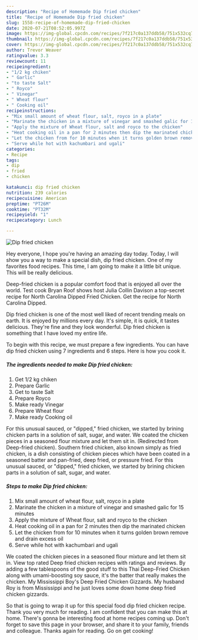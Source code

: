 ```yaml
---
description: "Recipe of Homemade Dip fried chicken"
title: "Recipe of Homemade Dip fried chicken"
slug: 1558-recipe-of-homemade-dip-fried-chicken
date: 2020-07-21T08:52:05.997Z
image: https://img-global.cpcdn.com/recipes/7f217c0a137ddb58/751x532cq70/dip-fried-chicken-recipe-main-photo.jpg
thumbnail: https://img-global.cpcdn.com/recipes/7f217c0a137ddb58/751x532cq70/dip-fried-chicken-recipe-main-photo.jpg
cover: https://img-global.cpcdn.com/recipes/7f217c0a137ddb58/751x532cq70/dip-fried-chicken-recipe-main-photo.jpg
author: Trevor Weaver
ratingvalue: 3.3
reviewcount: 11
recipeingredient:
- "1/2 kg chiken"
- " Garlic"
- "to taste Salt"
- " Royco"
- " Vinegar"
- " Wheat flour"
- " Cooking oil"
recipeinstructions:
- "Mix small amount of wheat flour, salt, royco in a plate"
- "Marinate the chicken in a mixture of vinegar and smashed galic for 15 minutes"
- "Apply the mixture of Wheat flour, salt and royco to the chicken"
- "Heat cooking oil in a pan for 2 minutes then dip the marinated chicken"
- "Let the chicken from for 10 minutes when it turns golden brown remove and drain excess oil"
- "Serve while hot with kachumbari and ugali"
categories:
- Recipe
tags:
- dip
- fried
- chicken

katakunci: dip fried chicken 
nutrition: 239 calories
recipecuisine: American
preptime: "PT26M"
cooktime: "PT32M"
recipeyield: "1"
recipecategory: Lunch

---
```



![Dip fried chicken](https://img-global.cpcdn.com/recipes/7f217c0a137ddb58/751x532cq70/dip-fried-chicken-recipe-main-photo.jpg)

Hey everyone, I hope you're having an amazing day today. Today, I will show you a way to make a special dish, dip fried chicken. One of my favorites food recipes. This time, I am going to make it a little bit unique. This will be really delicious.

Deep-fried chicken is a popular comfort food that is enjoyed all over the world. Test cook Bryan Roof shows host Julia Collin Davison a top-secret recipe for North Carolina Dipped Fried Chicken. Get the recipe for North Carolina Dipped.

Dip fried chicken is one of the most well liked of recent trending meals on earth. It is enjoyed by millions every day. It's simple, it is quick, it tastes delicious. They're fine and they look wonderful. Dip fried chicken is something that I have loved my entire life.


To begin with this recipe, we must prepare a few ingredients. You can have dip fried chicken using 7 ingredients and 6 steps. Here is how you cook it.

<!--inarticleads1-->

##### The ingredients needed to make Dip fried chicken:

1. Get 1/2 kg chiken
1. Prepare  Garlic
1. Get to taste Salt
1. Prepare  Royco
1. Make ready  Vinegar
1. Prepare  Wheat flour
1. Make ready  Cooking oil


For this unusual sauced, or &#34;dipped,&#34; fried chicken, we started by brining chicken parts in a solution of salt, sugar, and water. We coated the chicken pieces in a seasoned flour mixture and let them sit in. (Redirected from Deep-fried chicken). Southern fried chicken, also known simply as fried chicken, is a dish consisting of chicken pieces which have been coated in a seasoned batter and pan-fried, deep fried, or pressure fried. For this unusual sauced, or &#34;dipped,&#34; fried chicken, we started by brining chicken parts in a solution of salt, sugar, and water. 

<!--inarticleads2-->

##### Steps to make Dip fried chicken:

1. Mix small amount of wheat flour, salt, royco in a plate
1. Marinate the chicken in a mixture of vinegar and smashed galic for 15 minutes
1. Apply the mixture of Wheat flour, salt and royco to the chicken
1. Heat cooking oil in a pan for 2 minutes then dip the marinated chicken
1. Let the chicken from for 10 minutes when it turns golden brown remove and drain excess oil
1. Serve while hot with kachumbari and ugali


We coated the chicken pieces in a seasoned flour mixture and let them sit in. View top rated Deep fried chicken recipes with ratings and reviews. By adding a few tablespoons of the good stuff to this Thai Deep-Fried Chicken along with umami-boosting soy sauce, it&#39;s the batter that really makes the chicken. My Mississippi Boy&#39;s Deep Fried Chicken Gizzards. My husband Roy is from Mississippi and he just loves some down home deep fried chicken gizzards. 

So that is going to wrap it up for this special food dip fried chicken recipe. Thank you very much for reading. I am confident that you can make this at home. There's gonna be interesting food at home recipes coming up. Don't forget to save this page in your browser, and share it to your family, friends and colleague. Thanks again for reading. Go on get cooking!
